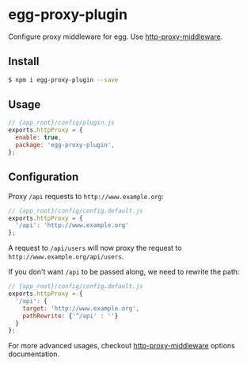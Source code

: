 # egg-proxy-plugin

Configure proxy middleware for egg. Use [http-proxy-middleware](https://github.com/chimurai/http-proxy-middleware).

## Install

```bash
$ npm i egg-proxy-plugin --save
```

## Usage

```js
// {app_root}/config/plugin.js
exports.httpProxy = {
  enable: true,
  package: 'egg-proxy-plugin',
};
```

## Configuration

Proxy `/api` requests to `http://www.example.org`:

```js
// {app_root}/config/config.default.js
exports.httpProxy = {
  '/api': 'http://www.example.org'
};
```

A request to `/api/users` will now proxy the request to `http://www.example.org/api/users`.

If you don't want `/api` to be passed along, we need to rewrite the path:

```js
// {app_root}/config/config.default.js
exports.httpProxy = {
  '/api': {
    target: 'http://www.example.org',
    pathRewrite: {'^/api' : ''}
  }
};
```

For more advanced usages, checkout [http-proxy-middleware](https://github.com/chimurai/http-proxy-middleware#options) options documentation.
